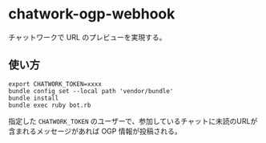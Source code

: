 
# chatwork-ogp-webhook

チャットワークで URL のプレビューを実現する。

## 使い方

```shell
export CHATWORK_TOKEN=xxxx
bundle config set --local path 'vendor/bundle'
bundle install
bundle exec ruby bot.rb
```

指定した `CHATWORK_TOKEN` のユーザーで、参加しているチャットに未読のURLが含まれるメッセージがあれば OGP 情報が投稿される。
